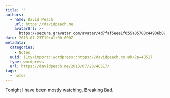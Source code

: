 ```yaml
---
title: ''
authors:
  - name: David Peach
    url: https://davidpeach.me
    avatarUrl: >-
      https://secure.gravatar.com/avatar/4d7faf5eee1f055a85788c44936b8995eaab6dfb004e7854ec747ccb272e91ee?s=96&d=mm&r=g
date: 2013-07-23T19:41:00.000Z
metadata:
  categories:
    - Notes
  uuid: 11ty/import::wordpress::https://davidpeach.co.uk/?p=48517
  type: wordpress
  url: https://davidpeach.me/2013/07/23/48517/
tags:
  - notes
---
```

Tonight I have been mostly watching, Breaking Bad.